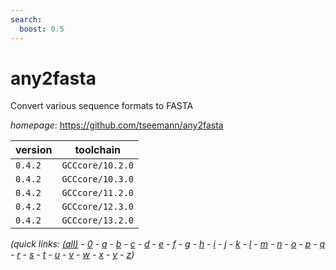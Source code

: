 ```yaml
---
search:
  boost: 0.5
---
```

# any2fasta

Convert various sequence formats to FASTA

*homepage*: <https://github.com/tseemann/any2fasta>

version | toolchain
--------|----------
``0.4.2`` | ``GCCcore/10.2.0``
``0.4.2`` | ``GCCcore/10.3.0``
``0.4.2`` | ``GCCcore/11.2.0``
``0.4.2`` | ``GCCcore/12.3.0``
``0.4.2`` | ``GCCcore/13.2.0``


*(quick links: [(all)](../index.md) - [0](../0/index.md) - [a](../a/index.md) - [b](../b/index.md) - [c](../c/index.md) - [d](../d/index.md) - [e](../e/index.md) - [f](../f/index.md) - [g](../g/index.md) - [h](../h/index.md) - [i](../i/index.md) - [j](../j/index.md) - [k](../k/index.md) - [l](../l/index.md) - [m](../m/index.md) - [n](../n/index.md) - [o](../o/index.md) - [p](../p/index.md) - [q](../q/index.md) - [r](../r/index.md) - [s](../s/index.md) - [t](../t/index.md) - [u](../u/index.md) - [v](../v/index.md) - [w](../w/index.md) - [x](../x/index.md) - [y](../y/index.md) - [z](../z/index.md))*

